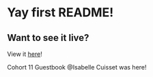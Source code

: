 # Yay first README!

## Want to see it live?

View it [here](http://near-drink.surge.sh/)!

Cohort 11 Guestbook
@Isabelle Cuisset was here!
